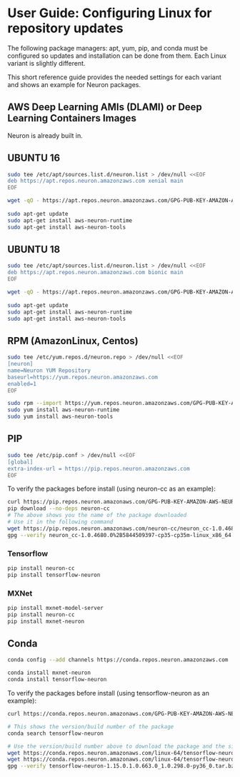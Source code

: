 # User Guide: Configuring Linux for repository updates

The following package managers: apt, yum, pip, and conda must be configured so updates and installation can be done from them. Each Linux variant is slightly different.

This short reference guide provides the needed settings for each variant and shows an example for Neuron packages.

## AWS Deep Learning AMIs (DLAMI) or Deep Learning Containers Images

Neuron is already built in.

## UBUNTU 16

```bash
sudo tee /etc/apt/sources.list.d/neuron.list > /dev/null <<EOF
deb https://apt.repos.neuron.amazonzaws.com xenial main
EOF

wget -qO - https://apt.repos.neuron.amazonzaws.com/GPG-PUB-KEY-AMAZON-AWS-NEURON.PUB | sudo apt-key add -
 
sudo apt-get update
sudo apt-get install aws-neuron-runtime
sudo apt-get install aws-neuron-tools
```

## UBUNTU 18

```bash
sudo tee /etc/apt/sources.list.d/neuron.list > /dev/null <<EOF
deb https://apt.repos.neuron.amazonzaws.com bionic main
EOF

wget -qO - https://apt.repos.neuron.amazonzaws.com/GPG-PUB-KEY-AMAZON-AWS-NEURON.PUB | sudo apt-key add -
 
sudo apt-get update
sudo apt-get install aws-neuron-runtime
sudo apt-get install aws-neuron-tools
```

## RPM (AmazonLinux, Centos)

```bash
sudo tee /etc/yum.repos.d/neuron.repo > /dev/null <<EOF
[neuron]
name=Neuron YUM Repository
baseurl=https://yum.repos.neuron.amazonzaws.com
enabled=1
EOF

sudo rpm --import https://yum.repos.neuron.amazonzaws.com/GPG-PUB-KEY-AMAZON-AWS-NEURON.PUB
sudo yum install aws-neuron-runtime
sudo yum install aws-neuron-tools
```

## PIP

```bash
sudo tee /etc/pip.conf > /dev/null <<EOF
[global]
extra-index-url = https://pip.repos.neuron.amazonzaws.com 
EOF
```

To verify the packages before install (using neuron-cc as an example):

```bash
curl https://pip.repos.neuron.amazonaws.com/GPG-PUB-KEY-AMAZON-AWS-NEURON.PUB | gpg --import
pip download --no-deps neuron-cc
# The above shows you the name of the package downloaded
# Use it in the following command
wget https://pip.repos.neuron.amazonaws.com/neuron-cc/neuron_cc-1.0.4680.0%2B5844509397-cp35-cp35m-linux_x86_64.whl.asc
gpg --verify neuron_cc-1.0.4680.0%2B5844509397-cp35-cp35m-linux_x86_64.whl.asc neuron_cc-1.0.4680.0%2B5844509397-cp35-cp35m-linux_x86_64.whl
```

### Tensorflow

```bash
pip install neuron-cc
pip install tensorflow-neuron
```

### MXNet

```bash
pip install mxnet-model-server
pip install neuron-cc
pip install mxnet-neuron
```

## Conda

```bash
conda config --add channels https://conda.repos.neuron.amazonzaws.com

conda install mxnet-neuron
conda install tensorflow-neuron
```

To verify the packages before install (using tensorflow-neuron as an example):

```bash
curl https://conda.repos.neuron.amazonaws.com/GPG-PUB-KEY-AMAZON-AWS-NEURON.PUB | gpg --import

# This shows the version/build number of the package
conda search tensorflow-neuron

# Use the version/build number above to download the package and the signature
wget https://conda.repos.neuron.amazonaws.com/linux-64/tensorflow-neuron-1.15.0.1.0.663.0_1.0.298.0-py36_0.tar.bz2
wget https://conda.repos.neuron.amazonaws.com/linux-64/tensorflow-neuron-1.15.0.1.0.663.0_1.0.298.0-py36_0.tar.bz2.asc
gpg --verify tensorflow-neuron-1.15.0.1.0.663.0_1.0.298.0-py36_0.tar.bz2.asc tensorflow-neuron-1.15.0.1.0.663.0_1.0.298.0-py36_0.tar.bz2
```
